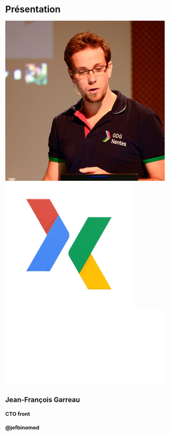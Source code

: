 <!-- .slide: class="speaker-slide" -->

# Présentation

![speaker](./assets/images/jf.jpg)
![badge](./assets/images/gde.png)
![company](./assets/images/logo-SFEIR-blanc.png)

## Jean-François Garreau

### CTO front

<!-- .element: class="icon-rule icon-first" -->

### @jefbinomed

<!-- .element: class="icon-twitter icon-second" -->
